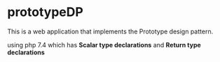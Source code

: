 # prototypeDP
This is a web application that implements the Prototype design pattern.

using php 7.4 which has **Scalar type declarations** and **Return type declarations**  
